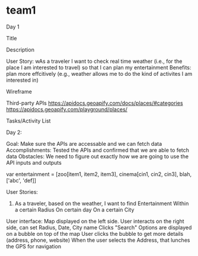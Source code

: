 # team1
Day 1

Title

Description


User Story:
wAs a traveler
I want to check real time weather (i.e., for the place I am interested to travel) so that I can plan my entertainment
Benefits: plan more effcitively (e.g., weather allows me to do the kind of activites I am interested in)

Wireframe


Third-party APIs
<weather API>
https://apidocs.geoapify.com/docs/places/#categories
https://apidocs.geoapify.com/playground/places/

Tasks/Activity List

Day 2:

Goal: Make sure the APIs are accessable and we can fetch data
Accomplishments: Tested the APIs and confirmed that we are able to fetch data
Obstacles: We need to figure out exactly how we are going to use the API inputs and outputs


var entertainment = [zoo[item1, item2, item3], cinema[cin1, cin2, cin3], blah, ['abc', 'def]]



User Stories:
1. As a traveler, based on the weather, I want to find
	Entertainment
	Within a certain Radius
	On certain day
	On a certain City

User interface: 
Map displayed on the left side.
User interacts on the right side, can set Radius, Date, City name
Clicks "Search"
Options are displayed on a bubble on top of the map
User clicks the bubble to get more details (address, phone, website)
When the user selects the Address, that lunches the GPS for navigation


	











